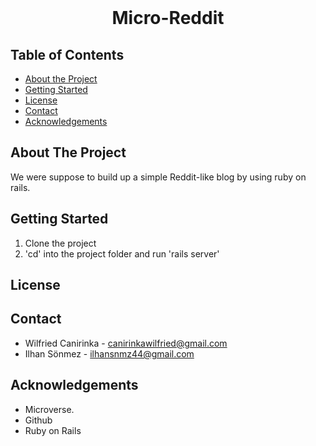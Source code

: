 <!--
*** Thanks for checking out this README Template.
-->


<!-- PROJECT TITLE -->

<br/>
<h1 align="center">Micro-Reddit</h1>

<!-- TABLE OF CONTENTS -->


## Table of Contents

* [About the Project](#about-the-project)
* [Getting Started](#getting-started)
* [License](#license)
* [Contact](#contact)
* [Acknowledgements](#acknowledgements)


<!-- ABOUT THE PROJECT -->
## About The Project

<p> We were suppose to build up a simple Reddit-like blog by using ruby on rails. </p>

<!-- GETTING STARTED -->
## Getting Started

1. Clone the project
2. 'cd' into the project folder and run 'rails server'

<!-- LICENSE -->
## License

<!-- CONTACT -->
## Contact
* Wilfried Canirinka - canirinkawilfried@gmail.com  <br>
* Ilhan Sönmez - ilhansnmz44@gmail.com

<!-- ACKNOWLEDGEMENTS -->
## Acknowledgements

* Microverse.
* Github
* Ruby on Rails
